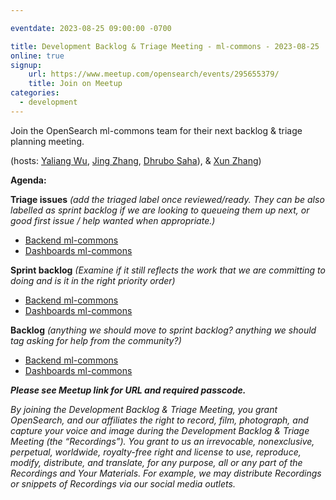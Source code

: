 ```yaml
---

eventdate: 2023-08-25 09:00:00 -0700

title: Development Backlog & Triage Meeting - ml-commons - 2023-08-25
online: true
signup:
    url: https://www.meetup.com/opensearch/events/295655379/
    title: Join on Meetup
categories:
  - development
---
```


Join the OpenSearch ml-commons team for their next backlog & triage planning meeting.

(hosts: [Yaliang Wu](https://github.com/ylwu-amzn), [Jing Zhang](https://github.com/jngz-es), [Dhrubo Saha](https://github.com/dhrubo-os)), & [Xun Zhang](https://github.com/Zhangxunmt))

**Agenda:**

**Triage issues** *(add the triaged label once reviewed/ready. They can be also labelled as sprint backlog if we are looking to queueing them up next, or good first issue / help wanted when appropriate.)*

* [Backend ml-commons](https://github.com/opensearch-project/ml-commons/issues)
* [Dashboards ml-commons](https://github.com/opensearch-project/ml-commons-dashboards/issues)

**Sprint backlog** *(Examine if it still reflects the work that we are committing to doing and is it in the right priority order)*

* [Backend ml-commons](https://github.com/opensearch-project/ml-commons/issues)
* [Dashboards ml-commons](https://github.com/opensearch-project/ml-commons-dashboards/issues)

**Backlog** *(anything we should move to sprint backlog? anything we should tag asking for help from the community?)*

* [Backend ml-commons](https://github.com/opensearch-project/ml-commons/issues)
* [Dashboards ml-commons](https://github.com/opensearch-project/ml-commons-dashboards/issues)


***Please see Meetup link for URL and required passcode.***


*By joining the Development Backlog & Triage Meeting, you grant OpenSearch, and our affiliates the right to record, film, photograph, and capture your voice and image during the Development Backlog & Triage Meeting (the “Recordings”). You grant to us an irrevocable, nonexclusive, perpetual, worldwide, royalty-free right and license to use, reproduce, modify, distribute, and translate, for any purpose, all or any part of the Recordings and Your Materials. For example, we may distribute Recordings or snippets of Recordings via our social media outlets.*
